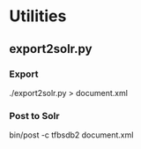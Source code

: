 # Utilities

## export2solr.py

### Export

./export2solr.py > document.xml

### Post to Solr

bin/post -c tfbsdb2 document.xml

